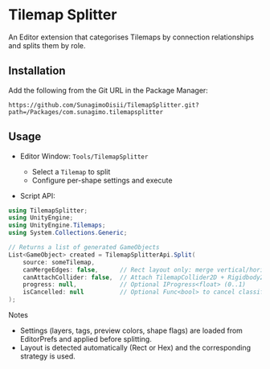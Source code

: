# Tilemap Splitter
An Editor extension that categorises Tilemaps by connection relationships and splits them by role.

## Installation
Add the following from the Git URL in the Package Manager:
```
https://github.com/SunagimoOisii/TilemapSplitter.git?path=/Packages/com.sunagimo.tilemapsplitter
```

## Usage
- Editor Window: `Tools/TilemapSplitter`
  - Select a `Tilemap` to split
  - Configure per-shape settings and execute

- Script API:
```csharp
using TilemapSplitter;
using UnityEngine;
using UnityEngine.Tilemaps;
using System.Collections.Generic;

// Returns a list of generated GameObjects
List<GameObject> created = TilemapSplitterApi.Split(
    source: someTilemap,
    canMergeEdges: false,      // Rect layout only: merge vertical/horizontal edges into one
    canAttachCollider: false,  // Attach TilemapCollider2D + Rigidbody2D(Static) + CompositeCollider2D
    progress: null,            // Optional IProgress<float> (0..1)
    isCancelled: null          // Optional Func<bool> to cancel classification
);
```

Notes
- Settings (layers, tags, preview colors, shape flags) are loaded from EditorPrefs and applied before splitting.
- Layout is detected automatically (Rect or Hex) and the corresponding strategy is used.

